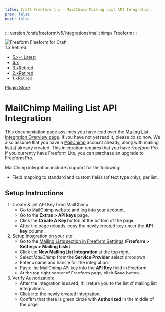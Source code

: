 ```yaml
---
title: Craft Freeform 1.x - MailChimp Mailing List API Integration
prev: false
next: false
---
```


::: version /craft/freeform/v5/integrations/mailchimp/
Freeform
:::

<div id="pr-heading">
    <img src="https://docs.solspace.com/extras/icons/products/freeform-icon.png" alt="Freeform" class="pr-image">
    <span class="pr-name">Freeform</span>
    <span class="pr-category">for Craft</span>
    <div class="pr-v-wrapper">
        <div class="pr-v">
            <span class="pr-v-v">1.x</span>
            <span class="pr-v-type pr-retired">Retired</span>
            <span class="pr-v-arrow arrow down"></span>
        </div>
        <ul class="pr-v-list">
            <li><a href="/craft/freeform/v5/">5.x<span class="pr-v-type pr-latest">✓ Latest</span></a></li>
            <li><a href="/craft/freeform/v4/">4.x</a></li>
            <li><a href="/craft/freeform/v3/">3.x<span class="pr-v-type pr-retired">Retired</span></a></li>
            <li><a href="/craft/freeform/v2/">2.x<span class="pr-v-type pr-retired">Retired</span></a></li>
            <li><a href="/craft/freeform/v1/">1.x<span class="pr-v-type pr-retired">Retired</span></a></li>
        </ul>
    </div>
    <div class="pr-buy">
        <a href="https://plugins.craftcms.com/freeform" class="button button-blue"><span class="external-url">Plugin Store</span></a>
    </div>
</div>

<span class="page-section"></span>

# MailChimp Mailing List API Integration

This documentation page assumes you have read over the [Mailing List Integration Overview page](README.md). If you have not yet read it, please do so now. We also assume that you have a [MailChimp](http://mailchimp.com) account already, along with mailing list(s) already created. This integration requires that you have *Freeform Pro*. If you currently have Freeform Lite, you can purchase an upgrade to Freeform Pro.

MailChimp integration includes support for the following:

* Field mapping to standard and custom fields (of text type only), per list.

## Setup Instructions

1. Create & get API Key from MailChimp:
	* Go to [MailChimp website](http://mailchimp.com) and log into your account.
	* Go to the **Extras > API keys** page.
	* Click the **Create A Key** button at the bottom of the page.
	* After the page reloads, copy the newly created key under the **API key** column.
2. Setup Integration on your site:
	* Go to the [Mailing Lists section in Freeform Settings](../../setup/settings.md#mailing-lists) (**Freeform > Settings > Mailing Lists**)
	* Click the **New Mailing List Integration** at the top right.
	* Select *MailChimp* from the **Service Provider** select dropdown.
	* Enter a name and handle for the integration.
	* Paste the MailChimp API key into the **API Key** field in Freeform.
	* At the top right corner of Freeform page, click **Save** button.
3. Verify Authorization:
	* After the integration is saved, it'll return you to the list of mailing list integrations.
	* Click into the newly created integration.
	* Confirm that there is green circle with **Authorized** in the middle of the page.
